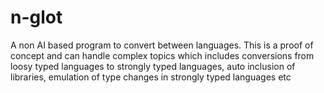 # n-glot
A non AI based program to convert between languages. This is a proof of concept and can handle complex topics which includes conversions from loosy typed languages to strongly typed languages, auto inclusion of libraries, emulation of type changes in strongly typed languages etc
